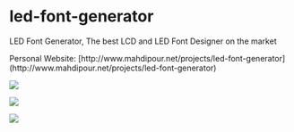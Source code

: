 # led-font-generator
LED Font Generator, The best LCD and LED Font Designer on the market

<p></p>
Personal Website: [http://www.mahdipour.net/projects/led-font-generator](http://www.mahdipour.net/projects/led-font-generator)

<p></p>
<img src="readmedata/lfg-box.gif">

<p></p>
<img src="readmedata/lfgenglish.jpg">

<p></p>
<img src="readmedata/chardesignerenglish.jpg">

